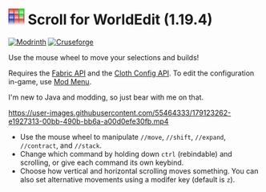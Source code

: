 # ![](src/main/resources/assets/scroll-for-worldedit/icon.png) Scroll for WorldEdit (1.19.4)

[![Modrinth](https://img.shields.io/badge/dynamic/json?color=5da545&label=Modrinth&suffix=%20downloads%20&query=downloads&url=https://api.modrinth.com/api/v1/mod/2Agd6VfX)](https://modrinth.com/mod/scroll-for-worldedit)
[![Cruseforge](https://img.shields.io/badge/Cruseforge-download-ff784d)](https://www.curseforge.com/minecraft/mc-mods/scroll-for-worldedit)

Use the mouse wheel to move your selections and builds!

Requires the [Fabric API](https://modrinth.com/mod/fabric-api/) and the [Cloth Config API](https://modrinth.com/mod/cloth-config). To edit the configuration in-game, use [Mod Menu](https://modrinth.com/mod/modmenu).

I'm new to Java and modding, so just bear with me on that.

https://user-images.githubusercontent.com/55464333/179123262-e1927313-00bb-490b-bb6a-a00d0efe30fb.mp4

- Use the mouse wheel to manipulate `//move`, `//shift`, `//expand`, `//contract`, and `//stack`.
- Change which command by holding down `ctrl` (rebindable) and scrolling, or give each command its own keybind.
- Choose how vertical and horizontal scrolling moves something. You can also set alternative movements using a modifer key (default is `z`).
